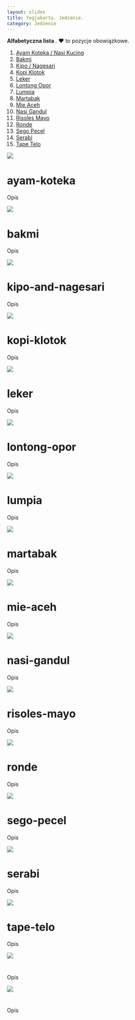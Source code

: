 ```yaml
---
layout: slides
title: Yogjakarta. Jedzenie.
category: Jedzenie
---
```


<div class="demo-container mdl-grid slides" id="start" style='height:auto; min-height:auto;max-height:auto;'>
    <div class="demo-content mdl-color--white mdl-shadow--4dp content mdl-color-text--grey-800 mdl-cell mdl-cell--12-col desccells">
		 <p></p> 
    </div>
</div>

<div class="demo-container mdl-grid slides" id="start" style='height:auto; min-height:auto;max-height:auto; '>
    <div class="demo-content mdl-color--white mdl-shadow--4dp content mdl-color-text--grey-800 mdl-cell mdl-cell--12-col desccells">
		 <strong>Alfabetyczna lista </strong>. ❤ to pozycje obowiązkowe.
        <ol>
            <li><a href='#ayam-koteka'>Ayam Koteka / Nasi Kucing</a></li>
            <li><a href='#bakmi'>Bakmi</a></li>
            <li><a href='#kipo-and-nagesari'>Kipo / Nagesari</a></li>
            <li><a href='#kopi-klotok'>Kopi Klotok</a></li>
            <li><a href='#leker'>Leker</a></li>
            <li><a href='#lontong-opor'>Lontong Opor</a></li>
            <li><a href='#lumpia'>Lumpia</a></li>
            <li><a href='#martabak'>Martabak</a></li>
            <li><a href='#mie-aceh'>Mie Aceh</a></li>
            <li><a href='#nasi-gandul'>Nasi Gandul</a></li>
            <li><a href='#risoles-mayo'>Risoles Mayo</a></li>
            <li><a href='#ronde'>Ronde</a></li>
            <li><a href='#sego-pecel'>Sego Pecel</a></li>
            <li><a href='#serabi'>Serabi</a></li>
            <li><a href='#tape-telo'>Tape Telo</a></li>
        </ol>
        </p>
    </div>
</div>

<div class="demo-container mdl-grid slides" id="ayam-koteka">
    <div class="demo-content mdl-color--white mdl-shadow--4dp content mdl-color-text--grey-800 mdl-cell mdl-cell--12-col">
        <img src='https://www.dropbox.com/s/23avoay6vn9q2rm/ayam-koteka.jpg?raw=1'/>
        <p>
        <h1>ayam-koteka</h1>
        Opis
        </p>
    </div>
</div>

<div class="demo-container mdl-grid slides" id="bakmi">
    <div class="demo-content mdl-color--white mdl-shadow--4dp content mdl-color-text--grey-800 mdl-cell mdl-cell--12-col">
        <img src='https://www.dropbox.com/s/oj2xhksjsi644fv/bakmi.jpg?raw=1'/>
        <p>
        <h1>bakmi</h1>
        Opis
        </p>
    </div>
</div>

<div class="demo-container mdl-grid slides" id="kipo-and-nagesari">
    <div class="demo-content mdl-color--white mdl-shadow--4dp content mdl-color-text--grey-800 mdl-cell mdl-cell--12-col">
        <img src='https://www.dropbox.com/s/5g04xjzazuz5t44/kipo-and-nagesari.jpg?raw=1'/>
        <p>
        <h1>kipo-and-nagesari</h1>
        Opis
        </p>
    </div>
</div>

<div class="demo-container mdl-grid slides" id="kopi-klotok">
    <div class="demo-content mdl-color--white mdl-shadow--4dp content mdl-color-text--grey-800 mdl-cell mdl-cell--12-col">
        <img src='https://www.dropbox.com/s/f2wl5r4pc9sbew2/kopi-klotok.jpg?raw=1'/>
        <p>
        <h1>kopi-klotok</h1>
        Opis
        </p>
    </div>
</div>

<div class="demo-container mdl-grid slides" id="leker">
    <div class="demo-content mdl-color--white mdl-shadow--4dp content mdl-color-text--grey-800 mdl-cell mdl-cell--12-col">
        <img src='https://www.dropbox.com/s/2kybkyqjnqmtkqg/leker.jpg?raw=1'/>
        <p>
        <h1>leker</h1>
        Opis
        </p>
    </div>
</div>

<div class="demo-container mdl-grid slides" id="lontong-opor">
    <div class="demo-content mdl-color--white mdl-shadow--4dp content mdl-color-text--grey-800 mdl-cell mdl-cell--12-col">
        <img src='https://www.dropbox.com/s/eekguesrf197vgx/lontong-opor.jpg?raw=1'/>
        <p>
        <h1>lontong-opor</h1>
        Opis
        </p>
    </div>
</div>

<div class="demo-container mdl-grid slides" id="lumpia">
    <div class="demo-content mdl-color--white mdl-shadow--4dp content mdl-color-text--grey-800 mdl-cell mdl-cell--12-col">
        <img src='https://www.dropbox.com/s/8oxxcbarpxbzxy9/lumpia.jpg?raw=1'/>
        <p>
        <h1>lumpia</h1>
        Opis
        </p>
    </div>
</div>

<div class="demo-container mdl-grid slides" id="martabak">
    <div class="demo-content mdl-color--white mdl-shadow--4dp content mdl-color-text--grey-800 mdl-cell mdl-cell--12-col">
        <img src='https://www.dropbox.com/s/26vojupmsaghv8s/martabak.jpg?raw=1'/>
        <p>
        <h1>martabak</h1>
        Opis
        </p>
    </div>
</div>

<div class="demo-container mdl-grid slides" id="mie-aceh">
    <div class="demo-content mdl-color--white mdl-shadow--4dp content mdl-color-text--grey-800 mdl-cell mdl-cell--12-col">
        <img src='https://www.dropbox.com/s/335uirswbas859b/mie-aceh.jpg?raw=1'/>
        <p>
        <h1>mie-aceh</h1>
        Opis
        </p>
    </div>
</div>

<div class="demo-container mdl-grid slides" id="nasi-gandul">
    <div class="demo-content mdl-color--white mdl-shadow--4dp content mdl-color-text--grey-800 mdl-cell mdl-cell--12-col">
        <img src='https://www.dropbox.com/s/khvqxofd6iw6we4/nasi-gandul.jpg?raw=1'/>
        <p>
        <h1>nasi-gandul</h1>
        Opis
        </p>
    </div>
</div>

<div class="demo-container mdl-grid slides" id="risoles-mayo">
    <div class="demo-content mdl-color--white mdl-shadow--4dp content mdl-color-text--grey-800 mdl-cell mdl-cell--12-col">
        <img src='https://www.dropbox.com/s/4xih0t0kva53eer/risoles-mayo.jpg?raw=1'/>
        <p>
        <h1>risoles-mayo</h1>
        Opis
        </p>
    </div>
</div>

<div class="demo-container mdl-grid slides" id="ronde">
    <div class="demo-content mdl-color--white mdl-shadow--4dp content mdl-color-text--grey-800 mdl-cell mdl-cell--12-col">
        <img src='https://www.dropbox.com/s/66rlz5xpjj9r4d9/ronde.jpg?raw=1'/>
        <p>
        <h1>ronde</h1>
        Opis
        </p>
    </div>
</div>

<div class="demo-container mdl-grid slides" id="sego-pecel">
    <div class="demo-content mdl-color--white mdl-shadow--4dp content mdl-color-text--grey-800 mdl-cell mdl-cell--12-col">
        <img src='https://www.dropbox.com/s/mljveeaz7l4nlkp/sego-pecel.jpg?raw=1'/>
        <p>
        <h1>sego-pecel</h1>
        Opis
        </p>
    </div>
</div>

<div class="demo-container mdl-grid slides" id="serabi">
    <div class="demo-content mdl-color--white mdl-shadow--4dp content mdl-color-text--grey-800 mdl-cell mdl-cell--12-col">
        <img src='https://www.dropbox.com/s/1qzwj073exyoapw/serabi.jpg?raw=1'/>
        <p>
        <h1>serabi</h1>
        Opis
        </p>
    </div>
</div>

<div class="demo-container mdl-grid slides" id="tape-telo">
    <div class="demo-content mdl-color--white mdl-shadow--4dp content mdl-color-text--grey-800 mdl-cell mdl-cell--12-col">
        <img src='https://www.dropbox.com/s/g195k6ks5c9js5f/tape-telo.jpg?raw=1'/>
        <p>
        <h1>tape-telo</h1>
        Opis
        </p>
    </div>
</div>


<div class="demo-container mdl-grid slides" id="">
    <div class="demo-content mdl-color--white mdl-shadow--4dp content mdl-color-text--grey-800 mdl-cell mdl-cell--12-col">
        <img src='https://www.dropbox.com/s//.jpg?raw=1'/>
        <p>
        <h1></h1>
        Opis
        </p>
    </div>
</div>

<div class="demo-container mdl-grid slides" id="">
    <div class="demo-content mdl-color--white mdl-shadow--4dp content mdl-color-text--grey-800 mdl-cell mdl-cell--12-col">
        <img src='https://www.dropbox.com/s//.jpg?raw=1'/>
        <p>
        <h1></h1>
        Opis
        </p>
    </div>
</div>
